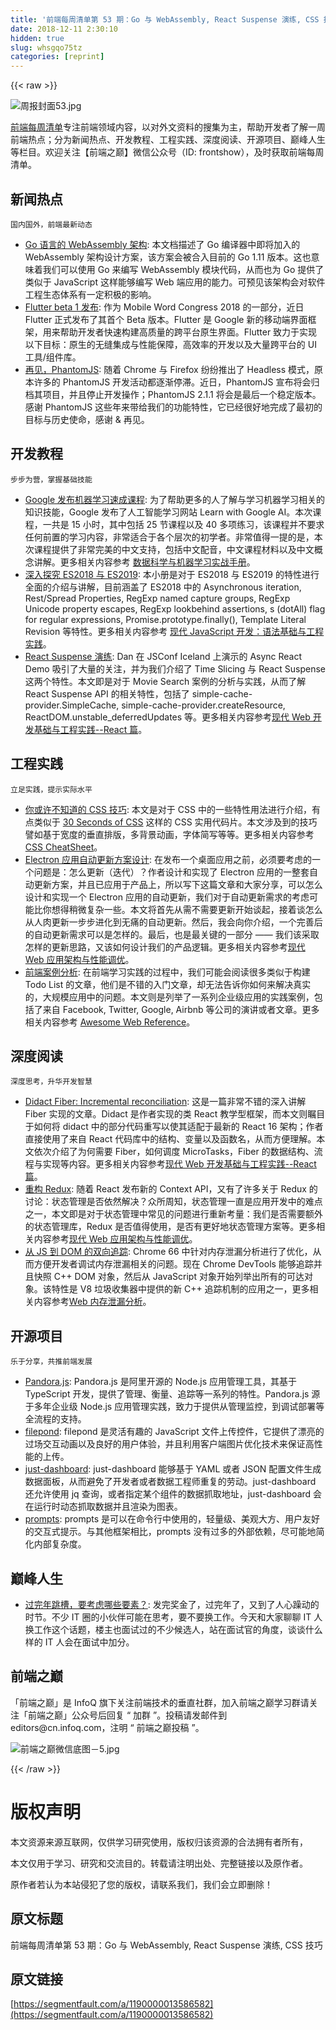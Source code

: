 ```yaml
---
title: '前端每周清单第 53 期：Go 与 WebAssembly, React Suspense 演练, CSS 技巧' 
date: 2018-12-11 2:30:10
hidden: true
slug: whsgqo75tz
categories: [reprint]
---
```


{{< raw >}}

                    
<p><span class="img-wrap"><img data-src="/img/remote/1460000013586587" src="https://static.alili.tech/img/remote/1460000013586587" alt="周报封面53.jpg" title="周报封面53.jpg" style="cursor: pointer; display: inline;"></span></p>
<p><a href="http://www.infoq.com/cn/FE-Weekly" rel="nofollow noreferrer" target="_blank">前端每周清单</a>专注前端领域内容，以对外文资料的搜集为主，帮助开发者了解一周前端热点；分为新闻热点、开发教程、工程实践、深度阅读、开源项目、巅峰人生等栏目。欢迎关注【前端之巅】微信公众号（ID: frontshow），及时获取前端每周清单。</p>
<h2 id="articleHeader0">新闻热点</h2>
<p><code>国内国外，前端最新动态</code></p>
<ul>
<li>
<a href="https://parg.co/UWu" rel="nofollow noreferrer" target="_blank">Go 语言的 WebAssembly 架构</a>: 本文档描述了 Go 编译器中即将加入的 WebAssembly 架构设计方案，该方案会被合入目前的 Go 1.11 版本。这也意味着我们可以使用 Go 来编写 WebAssembly 模块代码，从而也为 Go 提供了类似于 JavaScript 这样能够编写 Web 端应用的能力。可预见该架构会对软件工程生态体系有一定积极的影响。</li>
<li>
<a href="https://parg.co/Ua1" rel="nofollow noreferrer" target="_blank">Flutter beta 1 发布</a>: 作为 Mobile Word Congress 2018 的一部分，近日 Flutter 正式发布了其首个 Beta 版本。Flutter 是 Google 新的移动端界面框架，用来帮助开发者快速构建高质量的跨平台原生界面。Flutter 致力于实现以下目标：原生的无缝集成与性能保障，高效率的开发以及大量跨平台的 UI 工具/组件库。</li>
<li>
<a href="https://github.com/ariya/phantomjs/issues/15344" rel="nofollow noreferrer" target="_blank">再见，PhantomJS</a>: 随着 Chrome 与 Firefox 纷纷推出了 Headless 模式，原本许多的 PhantomJS 开发活动都逐渐停滞。近日，PhantomJS 宣布将会归档其项目，并且停止开发操作；PhantomJS 2.1.1 将会是最后一个稳定版本。感谢 PhantomJS 这些年来带给我们的功能特性，它已经很好地完成了最初的目标与历史使命，感谢 &amp; 再见。</li>
</ul>
<h2 id="articleHeader1">开发教程</h2>
<p><code>步步为营，掌握基础技能</code></p>
<ul>
<li>
<a href="https://developers.google.com/machine-learning/crash-course/" rel="nofollow noreferrer" target="_blank">Google 发布机器学习速成课程</a>: 为了帮助更多的人了解与学习机器学习相关的知识技能，Google 发布了人工智能学习网站 Learn with Google AI。本次课程，一共是 15 小时，其中包括 25 节课程以及 40 多项练习，该课程并不要求任何前置的学习内容，非常适合于各个层次的初学者。非常值得一提的是，本次课程提供了非常完美的中文支持，包括中文配音，中文课程材料以及中文概念讲解。更多相关内容参考 <a href="https://github.com/wxyyxc1992/AIDL-Series" rel="nofollow noreferrer" target="_blank">数据科学与机器学习实战手册</a>。</li>
<li>
<a href="http://exploringjs.com/es2018-es2019/toc.html" rel="nofollow noreferrer" target="_blank">深入探究 ES2018 与 ES2019</a>: 本小册是对于 ES2018 与 ES2019 的特性进行全面的介绍与讲解，目前涵盖了 ES2018 中的 Asynchronous iteration, Rest/Spread Properties, RegExp named capture groups, RegExp Unicode property escapes, RegExp lookbehind assertions, s (dotAll) flag for regular expressions, Promise.prototype.finally(), Template Literal Revision 等特性。更多相关内容参考 <a href="https://parg.co/UIj" rel="nofollow noreferrer" target="_blank">现代 JavaScript 开发：语法基础与工程实践</a>。</li>
<li>
<a href="https://parg.co/UWr" rel="nofollow noreferrer" target="_blank">React Suspense 演练</a>: Dan 在 JSConf Iceland 上演示的 Async React Demo 吸引了大量的关注，并为我们介绍了 Time Slicing 与 React Suspense 这两个特性。本文即是对于 Movie Search 案例的分析与实践，从而了解 React Suspense API 的相关特性，包括了 simple-cache-provider.SimpleCache, simple-cache-provider.createResource, ReactDOM.unstable_deferredUpdates 等。更多相关内容参考<a href="https://parg.co/UaY" rel="nofollow noreferrer" target="_blank">现代 Web 开发基础与工程实践--React 篇</a>。</li>
</ul>
<h2 id="articleHeader2">工程实践</h2>
<p><code>立足实践，提示实际水平</code></p>
<ul>
<li>
<a href="https://parg.co/UW4" rel="nofollow noreferrer" target="_blank">你或许不知道的 CSS 技巧</a>: 本文是对于 CSS 中的一些特性用法进行介绍，有点类似于 <a href="https://atomiks.github.io/30-seconds-of-css" rel="nofollow noreferrer" target="_blank">30 Seconds of CSS</a> 这样的 CSS 实用代码片。本文涉及到的技巧譬如基于宽度的垂直排版，多背景动画，字体简写等等。更多相关内容参考 <a href="https://github.com/wxyyxc1992/Awesome-CheatSheet" rel="nofollow noreferrer" target="_blank">CSS CheatSheet</a>。</li>
<li>
<a href="https://mp.weixin.qq.com/s/tJQ3M0zy53LnuPOYudL0Uw" rel="nofollow noreferrer" target="_blank">Electron 应用自动更新方案设计</a>: 在发布一个桌面应用之前，必须要考虑的一个问题是：怎么更新（迭代）？作者设计和实现了 Electron 应用的一整套自动更新方案，并且已应用于产品上，所以写下这篇文章和大家分享，可以怎么设计和实现一个 Electron 应用的自动更新，我们对于自动更新需求的考虑可能比你想得稍微复杂一些。本文将首先从需不需要更新开始谈起，接着谈怎么从人肉更新一步步进化到无痛的自动更新。然后，我会向你介绍，一个完善后的自动更新需求可以是怎样的。最后，也是最关键的一部分 —— 我们该采取怎样的更新思路，又该如何设计我们的产品逻辑。更多相关内容参考<a href="https://parg.co/UWD" rel="nofollow noreferrer" target="_blank">现代 Web 应用架构与性能调优</a>。</li>
<li>
<a href="https://github.com/andrew--r/frontend-case-studies" rel="nofollow noreferrer" target="_blank">前端案例分析</a>: 在前端学习实践的过程中，我们可能会阅读很多类似于构建 Todo List 的文章，他们是不错的入门文章，却无法告诉你如何来解决真实的，大规模应用中的问题。本文则是列举了一系列企业级应用的实践案例，包括了来自 Facebook, Twitter, Google, Airbnb 等公司的演讲或者文章。更多相关内容参考 <a href="https://github.com/wxyyxc1992/Awesome-Reference#web" rel="nofollow noreferrer" target="_blank">Awesome Web Reference</a>。</li>
</ul>
<h2 id="articleHeader3">深度阅读</h2>
<p><code>深度思考，升华开发智慧</code></p>
<ul>
<li>
<a href="https://parg.co/UW5" rel="nofollow noreferrer" target="_blank">Didact Fiber: Incremental reconciliation</a>: 这是一篇非常不错的深入讲解 Fiber 实现的文章。Didact 是作者实现的类 React 教学型框架，而本文则瞩目于如何将 didact 中的部分代码重写以使其适配于最新的 React 16 架构；作者直接使用了来自 React 代码库中的结构、变量以及函数名，从而方便理解。本文依次介绍了为何需要 Fiber，如何调度 MicroTasks，Fiber 的数据结构、流程与实现等内容。更多相关内容参考<a href="https://parg.co/UaY" rel="nofollow noreferrer" target="_blank">现代 Web 开发基础与工程实践--React 篇</a>。</li>
<li>
<a href="https://hackernoon.com/redesigning-redux-b2baee8b8a38" rel="nofollow noreferrer" target="_blank">重构 Redux</a>: 随着 React 发布新的 Context API，又有了许多关于 Redux 的讨论：状态管理是否依然解决？众所周知，状态管理一直是应用开发中的难点之一，本文即是对于状态管理中常见的问题进行重新考量：我们是否需要额外的状态管理库，Redux 是否值得使用，是否有更好地状态管理方案等。更多相关内容参考<a href="https://parg.co/UWD" rel="nofollow noreferrer" target="_blank">现代 Web 应用架构与性能调优</a>。</li>
<li>
<a href="https://v8project.blogspot.sg/2018/03/tracing-js-dom.html" rel="nofollow noreferrer" target="_blank">从 JS 到 DOM 的双向追踪</a>: Chrome 66 中针对内存泄漏分析进行了优化，从而方便开发者调试内存泄漏相关的问题。现在 Chrome DevTools 能够追踪并且快照 C++ DOM 对象，然后从 JavaScript 对象开始列举出所有的可达对象。该特性是 V8 垃圾收集器中提供的新 C++ 追踪机制的应用之一，更多相关内容参考<a href="https://parg.co/UIj" rel="nofollow noreferrer" target="_blank">Web 内存泄漏分析</a>。</li>
</ul>
<h2 id="articleHeader4">开源项目</h2>
<p><code>乐于分享，共推前端发展</code></p>
<ul>
<li>
<a href="https://github.com/midwayjs/pandora" rel="nofollow noreferrer" target="_blank">Pandora.js</a>: Pandora.js 是阿里开源的 Node.js 应用管理工具，其基于 TypeScript 开发，提供了管理、衡量、追踪等一系列的特性。Pandora.js 源于多年企业级 Node.js 应用管理实践，致力于提供从管理监控，到调试部署等全流程的支持。</li>
<li>
<a href="https://github.com/pqina/filepond" rel="nofollow noreferrer" target="_blank">filepond</a>: filepond 是灵活有趣的 JavaScript 文件上传控件，它提供了漂亮的过场交互动画以及良好的用户体验，并且利用客户端图片优化技术来保证高性能的上传。</li>
<li>
<a href="https://github.com/kantord/just-dashboard" rel="nofollow noreferrer" target="_blank">just-dashboard</a>: just-dashboard 能够基于 YAML 或者 JSON 配置文件生成数据面板，从而避免了开发者或者数据工程师重复的劳动。just-dashboard 还允许使用 jq 查询，或者指定某个组件的数据抓取地址，just-dashboard 会在运行时动态抓取数据并且渲染为图表。</li>
<li>
<a href="https://github.com/terkelg/prompts" rel="nofollow noreferrer" target="_blank">prompts</a>: prompts 是可以在命令行中使用的，轻量级、美观大方、用户友好的交互式提示。与其他框架相比，prompts 没有过多的外部依赖，尽可能地简化内部复杂度。</li>
</ul>
<h2 id="articleHeader5">巅峰人生</h2>
<ul><li>
<a href="https://parg.co/UWB" rel="nofollow noreferrer" target="_blank">过完年跳槽，要考虑哪些要素？</a>: 发完奖金了，过完年了，又到了人心躁动的时节。不少 IT 圈的小伙伴可能在思考，要不要换工作。今天和大家聊聊 IT 人换工作这个话题，楼主也面试过的不少候选人，站在面试官的角度，谈谈什么样的 IT 人会在面试中加分。</li></ul>
<h2 id="articleHeader6">前端之巅</h2>
<p>「前端之巅」是 InfoQ 旗下关注前端技术的垂直社群，加入前端之巅学习群请关注「前端之巅」公众号后回复 “ 加群 ”。投稿请发邮件到 editors@cn.infoq.com，注明 “ 前端之巅投稿 ”。</p>
<p><span class="img-wrap"><img data-src="/img/remote/1460000008850035" src="https://static.alili.tech/img/remote/1460000008850035" alt="前端之巅微信底图－5.jpg" title="前端之巅微信底图－5.jpg" style="cursor: pointer; display: inline;"></span></p>

                
{{< /raw >}}

# 版权声明
本文资源来源互联网，仅供学习研究使用，版权归该资源的合法拥有者所有，

本文仅用于学习、研究和交流目的。转载请注明出处、完整链接以及原作者。

原作者若认为本站侵犯了您的版权，请联系我们，我们会立即删除！

## 原文标题
前端每周清单第 53 期：Go 与 WebAssembly, React Suspense 演练, CSS 技巧

## 原文链接
[https://segmentfault.com/a/1190000013586582](https://segmentfault.com/a/1190000013586582)

